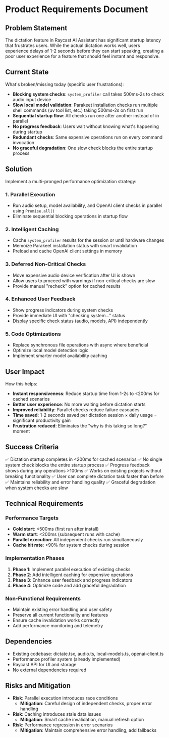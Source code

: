 # Product Requirements Document

## Problem Statement
The dictation feature in Raycast AI Assistant has significant startup latency that frustrates users. While the actual dictation works well, users experience delays of 1-2 seconds before they can start speaking, creating a poor user experience for a feature that should feel instant and responsive.

## Current State
What's broken/missing today (specific user frustrations):
- **Blocking system checks**: `system_profiler` call takes 500ms-2s to check audio input device
- **Slow local model validation**: Parakeet installation checks run multiple shell commands (uv tool list, etc.) taking 500ms-2s on first run
- **Sequential startup flow**: All checks run one after another instead of in parallel
- **No progress feedback**: Users wait without knowing what's happening during startup
- **Redundant checks**: Same expensive operations run on every command invocation
- **No graceful degradation**: One slow check blocks the entire startup process

## Solution
Implement a multi-pronged performance optimization strategy:

### 1. Parallel Execution
- Run audio setup, model availability, and OpenAI client checks in parallel using `Promise.all()`
- Eliminate sequential blocking operations in startup flow

### 2. Intelligent Caching
- Cache `system_profiler` results for the session or until hardware changes
- Memoize Parakeet installation status with smart invalidation
- Preload and cache OpenAI client settings in memory

### 3. Deferred Non-Critical Checks
- Move expensive audio device verification after UI is shown
- Allow users to proceed with warnings if non-critical checks are slow
- Provide manual "recheck" option for cached results

### 4. Enhanced User Feedback
- Show progress indicators during system checks
- Provide immediate UI with "checking system..." status
- Display specific check status (audio, models, API) independently

### 5. Code Optimizations
- Replace synchronous file operations with async where beneficial
- Optimize local model detection logic
- Implement smarter model availability caching

## User Impact
How this helps:
- **Instant responsiveness**: Reduce startup time from 1-2s to <200ms for cached scenarios
- **Better user experience**: No more waiting before dictation starts
- **Improved reliability**: Parallel checks reduce failure cascades
- **Time saved**: 1-2 seconds saved per dictation session × daily usage = significant productivity gain
- **Frustration reduced**: Eliminates the "why is this taking so long?" moment

## Success Criteria
✅ Dictation startup completes in <200ms for cached scenarios
✅ No single system check blocks the entire startup process
✅ Progress feedback shows during any operations >100ms
✅ Works on existing projects without breaking functionality
✅ User can complete dictation task faster than before
✅ Maintains reliability and error handling quality
✅ Graceful degradation when system checks are slow

## Technical Requirements

### Performance Targets
- **Cold start**: <500ms (first run after install)
- **Warm start**: <200ms (subsequent runs with cache)
- **Parallel execution**: All independent checks run simultaneously
- **Cache hit rate**: >90% for system checks during session

### Implementation Phases
1. **Phase 1**: Implement parallel execution of existing checks
2. **Phase 2**: Add intelligent caching for expensive operations
3. **Phase 3**: Enhance user feedback and progress indicators
4. **Phase 4**: Optimize code and add graceful degradation

### Non-Functional Requirements
- Maintain existing error handling and user safety
- Preserve all current functionality and features
- Ensure cache invalidation works correctly
- Add performance monitoring and telemetry

## Dependencies
- Existing codebase: dictate.tsx, audio.ts, local-models.ts, openai-client.ts
- Performance profiler system (already implemented)
- Raycast API for UI and storage
- No external dependencies required

## Risks and Mitigation
- **Risk**: Parallel execution introduces race conditions
  - **Mitigation**: Careful design of independent checks, proper error handling
- **Risk**: Caching introduces stale data issues
  - **Mitigation**: Smart cache invalidation, manual refresh option
- **Risk**: Performance regression in error scenarios
  - **Mitigation**: Maintain comprehensive error handling, add fallbacks